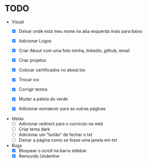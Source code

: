 # TODO

- Visual
  - [x] Deixar onde está meu nome na aba esquerda mais para baixo
  - [x] Adicionar Logos
  - [x] Criar About com uma foto minha, linkedin, github, email
  - [x] Criar projetos
  - [x] Colocar certificados no about.tsx
  - [x] Trocar ico
  - [x] Corrigir textos
  - [x] Mudar a paleta do verde
  - [x] Adicionar esmaecer para as outras páginas


- Ideias
  - [ ] Adicionar redirect para o currículo na web
  - [ ] Criar tema dark
  - [ ] Adicionar um "botão" de fechar o txt
  - [ ] Deixar a página como se fosse uma janela em txt
 
- Bugs
  - [x] Bloquear o scroll na barra sidebar
  - [x] Removido Underline
